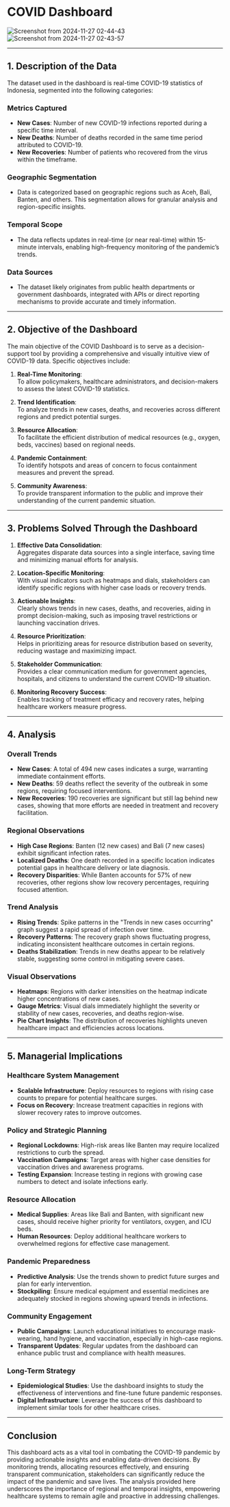 # COVID Dashboard
![Screenshot from 2024-11-27 02-44-43](https://github.com/user-attachments/assets/1183ced6-bac5-4ef7-8596-8f973d4fb33f)
![Screenshot from 2024-11-27 02-43-57](https://github.com/user-attachments/assets/a45ca903-d7c4-4110-9292-810fb7ea9c88)

---

## 1. Description of the Data

The dataset used in the dashboard is real-time COVID-19 statistics of Indonesia, segmented into the following categories:

### Metrics Captured
- **New Cases**: Number of new COVID-19 infections reported during a specific time interval.
- **New Deaths**: Number of deaths recorded in the same time period attributed to COVID-19.
- **New Recoveries**: Number of patients who recovered from the virus within the timeframe.

### Geographic Segmentation
- Data is categorized based on geographic regions such as Aceh, Bali, Banten, and others. This segmentation allows for granular analysis and region-specific insights.

### Temporal Scope
- The data reflects updates in real-time (or near real-time) within 15-minute intervals, enabling high-frequency monitoring of the pandemic’s trends.

### Data Sources
- The dataset likely originates from public health departments or government dashboards, integrated with APIs or direct reporting mechanisms to provide accurate and timely information.

---

## 2. Objective of the Dashboard

The main objective of the COVID Dashboard is to serve as a decision-support tool by providing a comprehensive and visually intuitive view of COVID-19 data. Specific objectives include:

1. **Real-Time Monitoring**:  
   To allow policymakers, healthcare administrators, and decision-makers to assess the latest COVID-19 statistics.

2. **Trend Identification**:  
   To analyze trends in new cases, deaths, and recoveries across different regions and predict potential surges.

3. **Resource Allocation**:  
   To facilitate the efficient distribution of medical resources (e.g., oxygen, beds, vaccines) based on regional needs.

4. **Pandemic Containment**:  
   To identify hotspots and areas of concern to focus containment measures and prevent the spread.

5. **Community Awareness**:  
   To provide transparent information to the public and improve their understanding of the current pandemic situation.

---

## 3. Problems Solved Through the Dashboard

1. **Effective Data Consolidation**:  
   Aggregates disparate data sources into a single interface, saving time and minimizing manual efforts for analysis.

2. **Location-Specific Monitoring**:  
   With visual indicators such as heatmaps and dials, stakeholders can identify specific regions with higher case loads or recovery trends.

3. **Actionable Insights**:  
   Clearly shows trends in new cases, deaths, and recoveries, aiding in prompt decision-making, such as imposing travel restrictions or launching vaccination drives.

4. **Resource Prioritization**:  
   Helps in prioritizing areas for resource distribution based on severity, reducing wastage and maximizing impact.

5. **Stakeholder Communication**:  
   Provides a clear communication medium for government agencies, hospitals, and citizens to understand the current COVID-19 situation.

6. **Monitoring Recovery Success**:  
   Enables tracking of treatment efficacy and recovery rates, helping healthcare workers measure progress.

---

## 4. Analysis

### Overall Trends
- **New Cases**: A total of 494 new cases indicates a surge, warranting immediate containment efforts.
- **New Deaths**: 59 deaths reflect the severity of the outbreak in some regions, requiring focused interventions.
- **New Recoveries**: 190 recoveries are significant but still lag behind new cases, showing that more efforts are needed in treatment and recovery facilitation.

### Regional Observations
- **High Case Regions**: Banten (12 new cases) and Bali (7 new cases) exhibit significant infection rates.
- **Localized Deaths**: One death recorded in a specific location indicates potential gaps in healthcare delivery or late diagnosis.
- **Recovery Disparities**: While Banten accounts for 57% of new recoveries, other regions show low recovery percentages, requiring focused attention.

### Trend Analysis
- **Rising Trends**: Spike patterns in the "Trends in new cases occurring" graph suggest a rapid spread of infection over time.
- **Recovery Patterns**: The recovery graph shows fluctuating progress, indicating inconsistent healthcare outcomes in certain regions.
- **Deaths Stabilization**: Trends in new deaths appear to be relatively stable, suggesting some control in mitigating severe cases.

### Visual Observations
- **Heatmaps**: Regions with darker intensities on the heatmap indicate higher concentrations of new cases.
- **Gauge Metrics**: Visual dials immediately highlight the severity or stability of new cases, recoveries, and deaths region-wise.
- **Pie Chart Insights**: The distribution of recoveries highlights uneven healthcare impact and efficiencies across locations.

---

## 5. Managerial Implications

### Healthcare System Management
- **Scalable Infrastructure**: Deploy resources to regions with rising case counts to prepare for potential healthcare surges.
- **Focus on Recovery**: Increase treatment capacities in regions with slower recovery rates to improve outcomes.

### Policy and Strategic Planning
- **Regional Lockdowns**: High-risk areas like Banten may require localized restrictions to curb the spread.
- **Vaccination Campaigns**: Target areas with higher case densities for vaccination drives and awareness programs.
- **Testing Expansion**: Increase testing in regions with growing case numbers to detect and isolate infections early.

### Resource Allocation
- **Medical Supplies**: Areas like Bali and Banten, with significant new cases, should receive higher priority for ventilators, oxygen, and ICU beds.
- **Human Resources**: Deploy additional healthcare workers to overwhelmed regions for effective case management.

### Pandemic Preparedness
- **Predictive Analysis**: Use the trends shown to predict future surges and plan for early intervention.
- **Stockpiling**: Ensure medical equipment and essential medicines are adequately stocked in regions showing upward trends in infections.

### Community Engagement
- **Public Campaigns**: Launch educational initiatives to encourage mask-wearing, hand hygiene, and vaccination, especially in high-case regions.
- **Transparent Updates**: Regular updates from the dashboard can enhance public trust and compliance with health measures.

### Long-Term Strategy
- **Epidemiological Studies**: Use the dashboard insights to study the effectiveness of interventions and fine-tune future pandemic responses.
- **Digital Infrastructure**: Leverage the success of this dashboard to implement similar tools for other healthcare crises.

---

## Conclusion

This dashboard acts as a vital tool in combating the COVID-19 pandemic by providing actionable insights and enabling data-driven decisions. By monitoring trends, allocating resources effectively, and ensuring transparent communication, stakeholders can significantly reduce the impact of the pandemic and save lives. The analysis provided here underscores the importance of regional and temporal insights, empowering healthcare systems to remain agile and proactive in addressing challenges.
